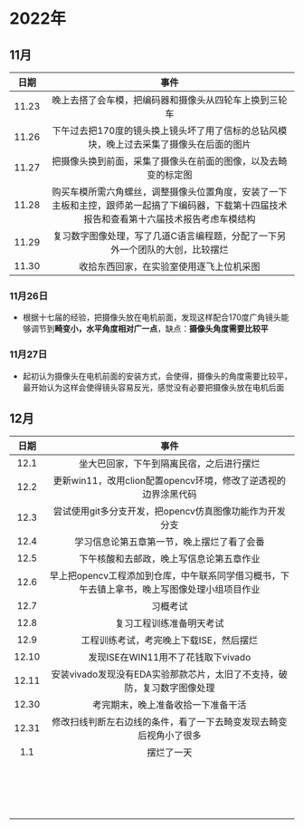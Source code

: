 # 2022年

## 11月

| 日期  |                             事件                             |
| :---: | :----------------------------------------------------------: |
| 11.23 |    晚上去搭了会车模，把编码器和摄像头从四轮车上换到三轮车    |
| 11.26 | 下午过去把170度的镜头换上镜头坏了用了信标的总钻风模块，晚上过去采集了摄像头在后面的图片 |
| 11.27 | 把摄像头换到前面，采集了摄像头在前面的图像，以及去畸变的标定图 |
| 11.28 | 购买车模所需六角螺丝，调整摄像头位置角度，安装了一下主板和主控，跟师弟一起搞了下编码器，下载第十四届技术报告和查看第十六届技术报告考虑车模结构 |
| 11.29 | 复习数字图像处理，写了几道C语言编程题，分配了一下另外一个团队的大创，比较摆烂 |
| 11.30 |           收拾东西回家，在实验室使用逐飞上位机采图           |

### 11月26日

-   根据十七届的经验，把摄像头放在电机前面，发现这样配合170度广角镜头能够调节到**畸变小，水平角度相对广一点**，缺点：**摄像头角度需要比较平**

### 11月27日

-   起初认为摄像头在电机前面的安装方式，会使得，摄像头的角度需要比较平，最开始认为这样会使得镜头容易反光，感觉没有必要把摄像头放在电机后面

## 12月

| 日期  |                             事件                             |
| :---: | :----------------------------------------------------------: |
| 12.1  |           坐大巴回家，下午到隔离民宿，之后进行摆烂           |
| 12.2  | 更新win11，改用clion配置opencv环境，修改了逆透视的边界涂黑代码 |
| 12.3  |   尝试使用git多分支开发，把opencv仿真图像功能作为开发分支    |
| 12.4  |          学习信息论第五章第一节，晚上摆烂了看了会番          |
| 12.5  |           下午核酸和去邮政，晚上写信息论第五章作业           |
| 12.6  | 早上把opencv工程添加到仓库，中午联系同学借习概书，下午去镇上拿书，晚上写图像处理小组项目作业 |
| 12.7  |                           习概考试                           |
| 12.8  |                   复习工程训练准备明天考试                   |
| 12.9  |           工程训练考试，考完晚上下载ISE，然后摆烂            |
| 12.10 |              发现ISE在WIN11用不了花钱取下vivado              |
| 12.11 | 安装vivado发现没有EDA实验那款芯片，太旧了不支持，破防，复习数字图像处理 |
| 12.30 |              考完期末，晚上准备收拾一下准备干活              |
| 12.31 | 修改扫线判断左右边线的条件，看了一下去畸变发现去畸变后视角小了很多 |
|  1.1  |                          摆烂了一天                          |
|       |                                                              |
|       |                                                              |
|       |                                                              |
|       |                                                              |
|       |                                                              |
|       |                                                              |
|       |                                                              |
|       |                                                              |
|       |                                                              |
|       |                                                              |
|       |                                                              |
|       |                                                              |
|       |                                                              |
|       |                                                              |
|       |                                                              |
|       |                                                              |
|       |                                                              |

